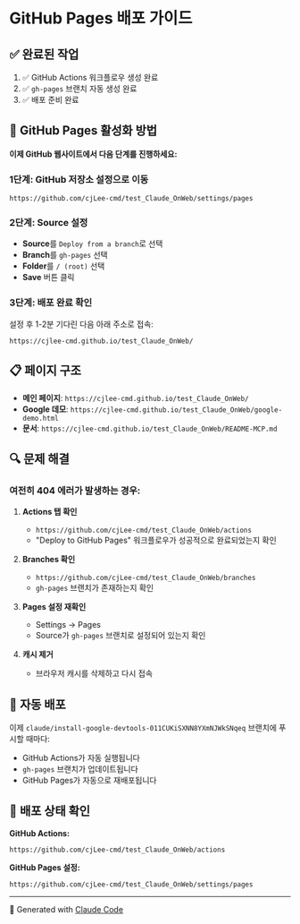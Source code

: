 # GitHub Pages 배포 가이드

## ✅ 완료된 작업

1. ✅ GitHub Actions 워크플로우 생성 완료
2. ✅ `gh-pages` 브랜치 자동 생성 완료
3. ✅ 배포 준비 완료

## 🔧 GitHub Pages 활성화 방법

**이제 GitHub 웹사이트에서 다음 단계를 진행하세요:**

### 1단계: GitHub 저장소 설정으로 이동

```
https://github.com/cjLee-cmd/test_Claude_OnWeb/settings/pages
```

### 2단계: Source 설정

- **Source**를 `Deploy from a branch`로 선택
- **Branch**를 `gh-pages` 선택
- **Folder**를 `/ (root)` 선택
- **Save** 버튼 클릭

### 3단계: 배포 완료 확인

설정 후 1-2분 기다린 다음 아래 주소로 접속:

```
https://cjlee-cmd.github.io/test_Claude_OnWeb/
```

## 📋 페이지 구조

- **메인 페이지**: `https://cjlee-cmd.github.io/test_Claude_OnWeb/`
- **Google 데모**: `https://cjlee-cmd.github.io/test_Claude_OnWeb/google-demo.html`
- **문서**: `https://cjlee-cmd.github.io/test_Claude_OnWeb/README-MCP.md`

## 🔍 문제 해결

### 여전히 404 에러가 발생하는 경우:

1. **Actions 탭 확인**
   - `https://github.com/cjLee-cmd/test_Claude_OnWeb/actions`
   - "Deploy to GitHub Pages" 워크플로우가 성공적으로 완료되었는지 확인

2. **Branches 확인**
   - `https://github.com/cjLee-cmd/test_Claude_OnWeb/branches`
   - `gh-pages` 브랜치가 존재하는지 확인

3. **Pages 설정 재확인**
   - Settings → Pages
   - Source가 `gh-pages` 브랜치로 설정되어 있는지 확인

4. **캐시 제거**
   - 브라우저 캐시를 삭제하고 다시 접속

## 🎯 자동 배포

이제 `claude/install-google-devtools-011CUKiSXNN8YXmNJWkSNqeq` 브랜치에 푸시할 때마다:
- GitHub Actions가 자동 실행됩니다
- `gh-pages` 브랜치가 업데이트됩니다
- GitHub Pages가 자동으로 재배포됩니다

## 🚀 배포 상태 확인

**GitHub Actions:**
```
https://github.com/cjLee-cmd/test_Claude_OnWeb/actions
```

**GitHub Pages 설정:**
```
https://github.com/cjLee-cmd/test_Claude_OnWeb/settings/pages
```

---

🤖 Generated with [Claude Code](https://claude.com/claude-code)
